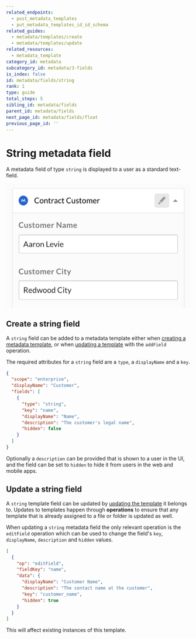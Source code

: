```yaml
---
related_endpoints:
  - post_metadata_templates
  - put_metadata_templates_id_id_schema
related_guides:
  - metadata/templates/create
  - metadata/templates/update
related_resources:
  - metadata_template
category_id: metadata
subcategory_id: metadata/3-fields
is_index: false
id: metadata/fields/string
rank: 1
type: guide
total_steps: 5
sibling_id: metadata/fields
parent_id: metadata/fields
next_page_id: metadata/fields/float
previous_page_id: ''
---
```


# String metadata field

A metadata field of type `string` is displayed to a user as a standard text-field.

<ImageFrame border center shadow width='400'>

![String field](./metadata-field-string.png)

</ImageFrame>

## Create a string field

A `string` field can be added to a metadata template either when [creating a
metadata template][g_create_template], or when [updating a
template][g_update_template] with the `addField` operation.

The required attributes for a `string` field are a `type`, a `displayName` and a
`key`.

```json
{
  "scope": "enterprise",
  "displayName": "Customer",
  "fields": [
    {
      "type": "string",
      "key": "name",
      "displayName": "Name",
      "description": "The customer's legal name",
      "hidden": false
    }
  ]
}
```

Optionally a `description` can be provided that is shown to a user in the UI,
and the field can be set to `hidden` to hide it from users in the web and mobile
apps.

## Update a string field

A `string` template field can be updated by [updating the
template][g_update_template] it belongs to. Updates to templates happen through
**operations** to ensure that any template that is already assigned to a file or
folder is updated as well.

When updating a `string` metadata field the only relevant operation is the
`editField` operation which can be used to change the field's `key`,
`displayName`, `description` and `hidden` values.

```json
[
  {
    "op": "editField",
    "fieldKey": "name",
    "data": {
      "displayName": "Customer Name",
      "description": "The contact name at the customer",
      "key": "customer_name",
      "hidden": true
    }
  }
]
```

<Message warning>

This will affect existing instances of this template.

</Message>

[g_create_template]: g://metadata/templates/create
[g_update_template]: g://metadata/templates/update

